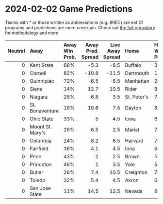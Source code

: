 # 2024-02-02 Game Predictions
Teams with * or those written as abbreviations (e.g. BREC) are not D1 programs and predictions are more uncertain. Check out [the full repository](https://github.com/grdavis/college-basketball-elo) for methodology and more

|   Neutral | Away             | Away Win Prob.   |   Away Pred. Spread |   Live Away Spread | Home        | Home Win Prob.   |   Home Pred. Spread |
|----------:|:-----------------|:-----------------|--------------------:|-------------------:|:------------|:-----------------|--------------------:|
|         0 | Kent State       | 68%              |                -5.3 |               -8.5 | Buffalo     | 32%              |                 5.3 |
|         0 | Cornell          | 82%              |               -10.8 |              -11.5 | Dartmouth   | 18%              |                10.8 |
|         0 | Quinnipiac       | 72%              |                -6.5 |               -6.5 | Manhattan   | 28%              |                 6.5 |
|         0 | Siena            | 14%              |                12.7 |               10.5 | Rider       | 86%              |               -12.7 |
|         0 | Niagara          | 28%              |                 6.8 |                3.5 | St. Peter's | 72%              |                -6.8 |
|         0 | St. Bonaventure  | 18%              |                10.6 |                7.5 | Dayton      | 82%              |               -10.6 |
|         0 | Ohio State       | 33%              |                 5   |                4.5 | Iowa        | 67%              |                -5   |
|         0 | Mount St. Mary's | 28%              |                 6.5 |                2.5 | Marist      | 72%              |                -6.5 |
|         0 | Columbia         | 24%              |                 8.2 |                6.5 | Harvard     | 76%              |                -8.2 |
|         0 | Fairfield        | 36%              |                 4.1 |                4.5 | Iona        | 64%              |                -4.1 |
|         0 | Penn             | 43%              |                 2   |                2.5 | Brown       | 57%              |                -2   |
|         0 | Princeton        | 46%              |                 1   |                3.5 | Yale        | 54%              |                -1   |
|         0 | Butler           | 26%              |                 7.4 |               10.5 | Creighton   | 74%              |                -7.4 |
|         0 | Toledo           | 32%              |                 5.4 |                4.5 | Akron       | 68%              |                -5.4 |
|         0 | San Jose State   | 11%              |                14.5 |               12.5 | Nevada      | 89%              |               -14.5 |